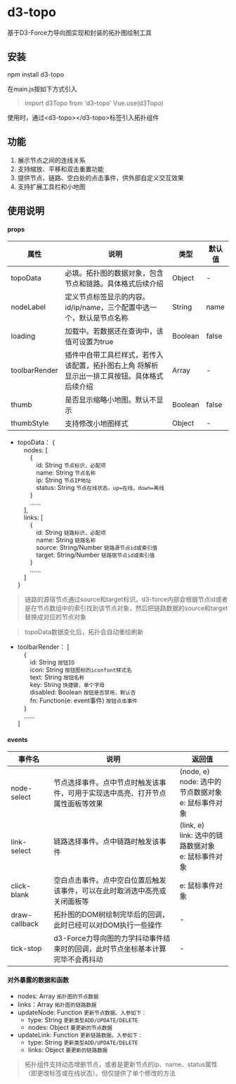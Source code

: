 # d3-topo

基于D3-Force力导向图实现和封装的拓扑图绘制工具

## 安装
npm install d3-topo

在main.js按如下方式引入
> import d3Topo from 'd3-topo'
> Vue.use(d3Topo)

使用时，通过\<d3-topo>\</d3-topo>标签引入拓扑组件

## 功能
1. 展示节点之间的连线关系
2. 支持缩放、平移和双击重置功能
3. 提供节点、链路、空白处的点击事件，供外部自定义交互效果
4. 支持扩展工具栏和小地图

## 使用说明
#### props
属性 | 说明 | 类型 | 默认值
---- | ---- | ---- | ----
topoData | 必填。拓扑图的数据对象，包含节点和链路。具体格式后续介绍 | Object | -
nodeLabel | 定义节点标签显示的内容。id/ip/name，三个配置中选一个，默认是节点名称 | String | name
loading | 加载中。若数据还在查询中，该值可设置为true | Boolean | false
toolbarRender | 插件中自带工具栏样式，若传入该配置，拓扑图右上角  将解析显示出一排工具按钮。具体格式后续介绍 | Array | -
thumb | 是否显示缩略小地图。默认不显示 | Boolean | false
thumbStyle | 支持修改小地图样式 | Object | -

+ topoData：
{<br>
&emsp;nodes: [<br>
&emsp;&emsp;{<br>
&emsp;&emsp;&emsp;id: String <code>节点标识，必配项</code><br>
&emsp;&emsp;&emsp;name: String <code>节点名称</code><br>
&emsp;&emsp;&emsp;ip: String <code>节点IP地址</code><br>
&emsp;&emsp;&emsp;status: String <code>节点在线状态。up=在线，down=离线</code><br>
&emsp;&emsp;}<br>
&emsp;&emsp;……<br>
&emsp;],<br>
&emsp;links: [<br>
&emsp;&emsp;{<br>
&emsp;&emsp;&emsp;id: String <code>链路标识，必配项</code><br>
&emsp;&emsp;&emsp;name: String <code>链路名称</code><br>
&emsp;&emsp;&emsp;source: String/Number <code>链路源节点id或索引值</code><br>
&emsp;&emsp;&emsp;target: String/Number <code>链路宿节点id或索引值</code><br>
&emsp;&emsp;}<br>
&emsp;&emsp;……<br>
&emsp;]<br>
}<br>

> 链路的源宿节点通过source和target标识。d3-force内部会根据节点id或者是在节点数组中的索引找到该节点对象，然后把链路数据的source和target替换成对应的节点对象

> topoData数据变化后，拓扑会自动重绘刷新

+ toolbarRender：
[<br>
&emsp;{<br>
&emsp;&emsp;id: String <code>按钮ID</code><br>
&emsp;&emsp;icon: String <code>按钮图标的iconfont样式名</code><br>
&emsp;&emsp;text: String <code>按钮名称</code><br>
&emsp;&emsp;key: String <code>快捷键，单个字母</code><br>
&emsp;&emsp;disabled: Boolean <code>按钮是否禁用，默认否</code><br>
&emsp;&emsp;fn: Function(e: event事件) <code>按钮点击事件</code><br>
&emsp;}<br>
&emsp;……<br>
]<br>

#### events
事件名 | 说明 | 返回值
----- | ----- | -----
node-select | 节点选择事件。点中节点时触发该事件，可用于实现选中高亮、打开节点属性面板等效果 | (node, e)<br>node: 选中的节点数据对象<br>e: 鼠标事件对象
link-select | 链路选择事件。点中链路时触发该事件 | (link, e)<br>link: 选中的链路数据对象<br>e: 鼠标事件对象
click-blank | 空白点击事件。点中空白位置后触发该事件，可以在此时取消选中高亮或关闭面板等 | e: 鼠标事件对象
draw-callback | 拓扑图的DOM树绘制完毕后的回调，此时已经可以对DOM执行一些操作 | -
tick-stop | d3-Force力导向图的力学抖动事件结束时的回调，此时节点坐标基本计算完毕不会再抖动 | -

#### 对外暴露的数据和函数
* nodes: Array <code>拓扑图的节点数据</code>
* links：Array <code>拓扑图的链路数据</code>
* updateNode: Function <code>更新节点数据。入参如下：</code>
  * type: String <code>更新类型ADD/UPDATE/DELETE</code>
  * nodes: Object <code>要更新的节点数据</code>
* updateLink: Function <code>更新链路数据。入参如下：</code>
  * type: String <code>更新类型ADD/UPDATE/DELETE</code>
  * links: Object <code>要更新的链路数据</code>
> 拓扑组件支持动态增删节点，或者是更新节点的ip、name、status属性（即更改标签或在线状态）。但仅提供了单个修改的方法
